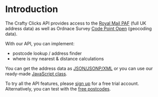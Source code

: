 
# Introduction

The Crafty Clicks API provides access to the <a href="http://www.poweredbypaf.com/end-user/" target="_blank">Royal Mail PAF</a> (full UK address data) as well as Ordnace Survey <a href="http://www.ordnancesurvey.co.uk/business-and-government/products/code-point-open.html" target="_blank">Code Point Open</a> (geocoding data).

With our API, you can implement:

* postcode lookup / address finder 
* where is my nearest & distance calculations

You can get the address data as [JSON/JSONP](#json-api)[/XML](#xml-api) or you can use our ready-made [JavaScript class](#javascript-class).

To try all the API features, please <a href="https://craftyclicks.co.uk/myaccount/home/register" target="_blank">sign up</a> for a free trial account. Alternatively, you can test with the [free postcodes](#testing).
